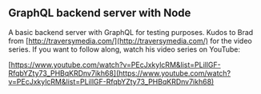 ## GraphQL backend server with Node
A basic backend server with GraphQL for testing purposes. Kudos to Brad from [http://traversymedia.com/](http://traversymedia.com/)
for the video series. If you want to follow along, watch his video series on YouTube:

[https://www.youtube.com/watch?v=PEcJxkylcRM&list=PLillGF-RfqbYZty73_PHBqKRDnv7ikh68](https://www.youtube.com/watch?v=PEcJxkylcRM&list=PLillGF-RfqbYZty73_PHBqKRDnv7ikh68)
